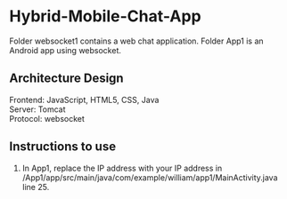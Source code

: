 # Hybrid-Mobile-Chat-App

Folder websocket1 contains a web chat application. 
Folder App1 is an Android app using websocket.

## Architecture Design
Frontend: JavaScript, HTML5, CSS, Java<br />
Server: Tomcat<br />
Protocol: websocket

## Instructions to use
1. In App1, replace the IP address with your IP address in /App1/app/src/main/java/com/example/william/app1/MainActivity.java line 25.
